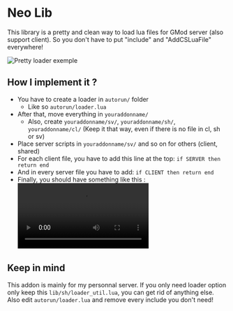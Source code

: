 # Neo Lib 

This library is a pretty and clean way to load lua files for GMod server (also support client).
So you don't have to put "include" and "AddCSLuaFile" everywhere!

![Pretty loader exemple](https://octodex.github.com/images/yaktocat.png)

## How I implement it ?

- You have to create a loader in `autorun/` folder
    - Like so `autorun/loader.lua`
- After that, move everything in `youraddonname/`
    - Also, create `youraddonname/sv/`, `youraddonname/sh/`, `youraddonname/cl/` (Keep it that way, even if there is no file in cl, sh or sv)
- Place server scripts in `youraddonname/sv/` and so on for others (client, shared)
- For each client file, you have to add this line at the top: ```if SERVER then return end```
- And in every server file you have to add: ```if CLIENT then return end```
- Finally, you should have something like this : ![Example](https://i.gyazo.com/4590e9bd4e98bc3acc1697377596db06.mp4)

## Keep in mind

This addon is mainly for my personnal server. If you only need loader option only keep this `lib/sh/loader_util.lua`, you can get rid of anything else.
Also edit `autorun/loader.lua` and remove every include you don't need!